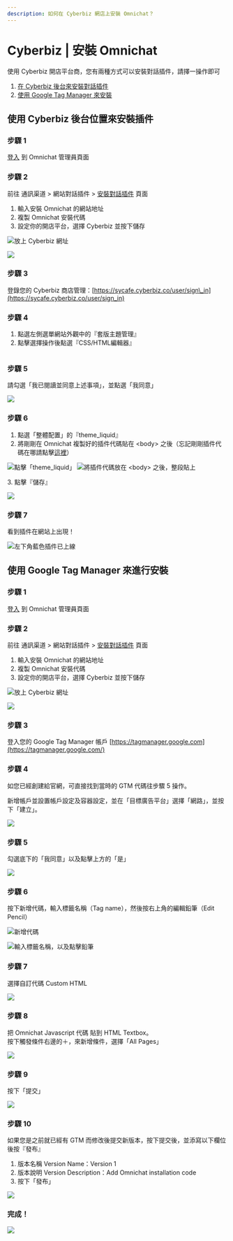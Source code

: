 ```yaml
---
description: 如何在 Cyberbiz 網店上安裝 Omnichat？
---
```


# Cyberbiz | 安裝 Omnichat

使用 Cyberbiz 開店平台商，您有兩種方式可以安裝對話插件，請擇一操作即可

1. [在 Cyberbiz 後台來安裝對話插件](https://docs.omnichat.ai/features/tong-xun-qu-dao/wang-zhan-dui-hua-cha-jian/install/cyberbiz-an-zhuang-omnichat#shi-yong-cyberbiz-hou-tai-wei-zhi-lai-an-zhuang-cha-jian)
2. [使用 Google Tag Manager 來安裝](https://docs.omnichat.ai/features/tong-xun-qu-dao/wang-zhan-dui-hua-cha-jian/install/cyberbiz-an-zhuang-omnichat#shi-yong-google-tag-manager-lai-jin-hang-an-zhuang)

## 使用 Cyberbiz 後台位置來安裝插件

### 步驟 1

[登入](https://app.easychat.co/) 到 Omnichat 管理員頁面

### 步驟 2

前往  通訊渠道  >  網站對話插件  >  [安裝對話插件](https://app.easychat.co/install.html)  頁面

1. 輸入安裝 Omnichat 的網站地址
2. 複製 Omnichat 安裝代碼
3. 設定你的開店平台，選擇 Cyberbiz 並按下儲存

![放上 Cyberbiz 網址](<../../../../.gitbook/assets/截圖 2022-02-15 下午6.39.32.png>)

![](<../../../../.gitbook/assets/截圖 2022-02-15 下午6.39.38.png>)

### 步驟 3

登錄您的 Cyberbiz 商店管理：[https://sycafe.cyberbiz.co/user/sign\_in](https://sycafe.cyberbiz.co/user/sign_in)

### 步驟 4

1. 點選左側選單網站外觀中的『套版主題管理』
2. 點擊選擇操作後點選『CSS/HTML編輯器』

<figure><img src="../../../../.gitbook/assets/cyberbiz對話插件設定步驟-CSSHTML編輯器位置 (1).png" alt=""><figcaption></figcaption></figure>

### 步驟 5

請勾選「我已閱讀並同意上述事項」，並點選「我同意」

![](<../../../../.gitbook/assets/截圖 2022-02-15 下午6.33.12.png>)

### 步驟 6

1. 點選「整體配置」的『theme\_liquid』
2. 將剛剛在 Omnichat 複製好的插件代碼貼在 \<body> 之後（忘記剛剛插件代碼在哪請點擊[這裡](cyberbiz-an-zhuang-omnichat.md#bu-zhou-2)）

![點擊「theme\_liquid」](<../../../../.gitbook/assets/截圖 2022-02-15 下午6.37.22.png>) ![將插件代碼放在 \<body> 之後，整段貼上](<../../../../.gitbook/assets/截圖 2022-02-15 下午6.40.21.png>)

3\. 點擊『儲存』

![](<../../../../.gitbook/assets/截圖 2022-02-15 下午7.10.53.png>)

### 步驟 7

看到插件在網站上出現！

![左下角藍色插件已上線](<../../../../.gitbook/assets/截圖 2022-02-15 下午6.42.56 (1).png>)

## 使用 Google Tag Manager 來進行安裝

### 步驟 1

[登入](https://app.easychat.co/) 到 Omnichat 管理員頁面

### 步驟 2

前往  通訊渠道  >  網站對話插件  >  [安裝對話插件](https://app.easychat.co/install.html)  頁面

1. 輸入安裝 Omnichat 的網站地址
2. 複製 Omnichat 安裝代碼
3. 設定你的開店平台，選擇 Cyberbiz 並按下儲存

![放上 Cyberbiz 網址](<../../../../.gitbook/assets/截圖 2022-02-15 下午6.39.32.png>)

![](<../../../../.gitbook/assets/截圖 2022-02-15 下午6.39.38.png>)

### 步驟 3

登入您的 Google Tag Manager 帳戶 [https://tagmanager.google.com](https://tagmanager.google.com/)

### 步驟 4&#x20;

如您已經創建給官網，可直接找到當時的 GTM 代碼往步驟 5 操作。

新增帳戶並設置帳戶設定及容器設定，並在「目標廣告平台」選擇「網路」，並按下「建立」。

![](<../../../../.gitbook/assets/截圖 2022-02-15 下午7.19.22.png>)

### 步驟 5

勾選底下的「我同意」以及點擊上方的「是」

![](<../../../../.gitbook/assets/截圖 2022-02-15 下午7.29.08.png>)

### 步驟 6

按下新增代碼，輸入標籤名稱（Tag name），然後按右上角的編輯鉛筆（Edit Pencil）

![新增代碼](<../../../../.gitbook/assets/截圖 2022-02-15 下午7.31.31.png>)

![輸入標籤名稱，以及點擊鉛筆](<../../../../.gitbook/assets/截圖 2022-02-15 下午7.33.19.png>)

### 步驟 7

選擇自訂代碼 Custom HTML

![](<../../../../.gitbook/assets/截圖 2022-02-15 下午7.35.58.png>)

### 步驟 8

把 Omnichat Javascript 代碼 貼到 HTML Textbox。\
按下觸發條件右邊的＋，來新增條件，選擇「All Pages」

![](<../../../../.gitbook/assets/截圖 2022-02-15 下午7.39.01.png>)

### 步驟 9

按下「提交」

![](<../../../../.gitbook/assets/截圖 2022-02-15 下午7.42.12.png>)

### 步驟 10

如果您是之前就已經有 GTM 而修改後提交新版本，按下提交後，並添寫以下欄位後按『發布』

1. 版本名稱 Version Name：Version 1
2. 版本說明 Version Description：Add Omnichat installation code
3. 按下「發布」

![](<../../../../.gitbook/assets/截圖 2022-02-15 下午7.45.35.png>)

### **完成！**

![](<../../../../.gitbook/assets/截圖 2022-02-15 下午6.42.56.png>)

